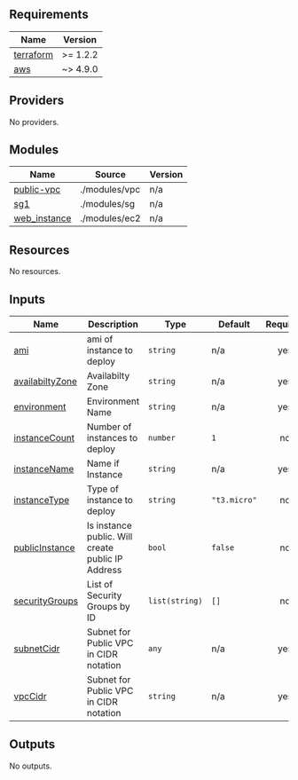 <!-- BEGIN_TF_DOCS -->
## Requirements

| Name | Version |
|------|---------|
| <a name="requirement_terraform"></a> [terraform](#requirement\_terraform) | >= 1.2.2 |
| <a name="requirement_aws"></a> [aws](#requirement\_aws) | ~> 4.9.0 |

## Providers

No providers.

## Modules

| Name | Source | Version |
|------|--------|---------|
| <a name="module_public-vpc"></a> [public-vpc](#module\_public-vpc) | ./modules/vpc | n/a |
| <a name="module_sg1"></a> [sg1](#module\_sg1) | ./modules/sg | n/a |
| <a name="module_web_instance"></a> [web\_instance](#module\_web\_instance) | ./modules/ec2 | n/a |

## Resources

No resources.

## Inputs

| Name | Description | Type | Default | Required |
|------|-------------|------|---------|:--------:|
| <a name="input_ami"></a> [ami](#input\_ami) | ami of instance to deploy | `string` | n/a | yes |
| <a name="input_availabiltyZone"></a> [availabiltyZone](#input\_availabiltyZone) | Availabilty Zone | `string` | n/a | yes |
| <a name="input_environment"></a> [environment](#input\_environment) | Environment Name | `string` | n/a | yes |
| <a name="input_instanceCount"></a> [instanceCount](#input\_instanceCount) | Number of instances to deploy | `number` | `1` | no |
| <a name="input_instanceName"></a> [instanceName](#input\_instanceName) | Name if Instance | `string` | n/a | yes |
| <a name="input_instanceType"></a> [instanceType](#input\_instanceType) | Type of instance to deploy | `string` | `"t3.micro"` | no |
| <a name="input_publicInstance"></a> [publicInstance](#input\_publicInstance) | Is instance public. Will create public IP Address | `bool` | `false` | no |
| <a name="input_securityGroups"></a> [securityGroups](#input\_securityGroups) | List of Security Groups by ID | `list(string)` | `[]` | no |
| <a name="input_subnetCidr"></a> [subnetCidr](#input\_subnetCidr) | Subnet for Public VPC in CIDR notation | `any` | n/a | yes |
| <a name="input_vpcCidr"></a> [vpcCidr](#input\_vpcCidr) | Subnet for Public VPC in CIDR notation | `string` | n/a | yes |

## Outputs

No outputs.
<!-- END_TF_DOCS -->